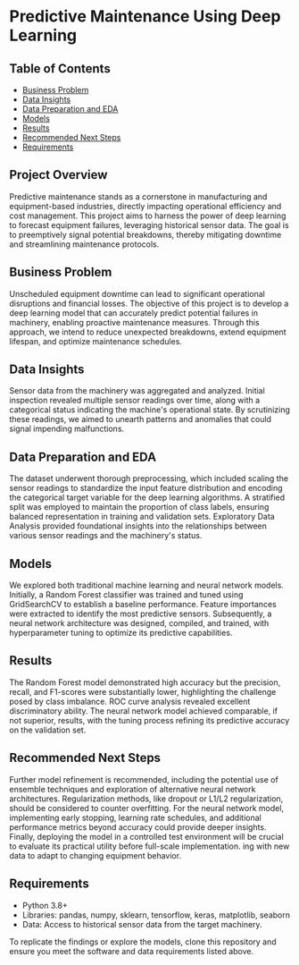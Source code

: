 # Predictive Maintenance Using Deep Learning

## Table of Contents
- [Business Problem](#business-problem)
- [Data Insights](#data-insights)
- [Data Preparation and EDA](#data-preparation-and-eda)
- [Models](#models)
- [Results](#results)
- [Recommended Next Steps](#recommended-next-steps)
- [Requirements](#requirements)

## Project Overview
Predictive maintenance stands as a cornerstone in manufacturing and equipment-based industries, directly impacting operational efficiency and cost management. This project aims to harness the power of deep learning to forecast equipment failures, leveraging historical sensor data. The goal is to preemptively signal potential breakdowns, thereby mitigating downtime and streamlining maintenance protocols.

## Business Problem
Unscheduled equipment downtime can lead to significant operational disruptions and financial losses. The objective of this project is to develop a deep learning model that can accurately predict potential failures in machinery, enabling proactive maintenance measures. Through this approach, we intend to reduce unexpected breakdowns, extend equipment lifespan, and optimize maintenance schedules.

## Data Insights
Sensor data from the machinery was aggregated and analyzed. Initial inspection revealed multiple sensor readings over time, along with a categorical status indicating the machine's operational state. By scrutinizing these readings, we aimed to unearth patterns and anomalies that could signal impending malfunctions.

## Data Preparation and EDA
The dataset underwent thorough preprocessing, which included scaling the sensor readings to standardize the input feature distribution and encoding the categorical target variable for the deep learning algorithms. A stratified split was employed to maintain the proportion of class labels, ensuring balanced representation in training and validation sets. Exploratory Data Analysis provided foundational insights into the relationships between various sensor readings and the machinery's status.

## Models
We explored both traditional machine learning and neural network models. Initially, a Random Forest classifier was trained and tuned using GridSearchCV to establish a baseline performance. Feature importances were extracted to identify the most predictive sensors. Subsequently, a neural network architecture was designed, compiled, and trained, with hyperparameter tuning to optimize its predictive capabilities.

## Results
The Random Forest model demonstrated high accuracy but the precision, recall, and F1-scores were substantially lower, highlighting the challenge posed by class imbalance. ROC curve analysis revealed excellent discriminatory ability. The neural network model achieved comparable, if not superior, results, with the tuning process refining its predictive accuracy on the validation set.

## Recommended Next Steps
Further model refinement is recommended, including the potential use of ensemble techniques and exploration of alternative neural network architectures. Regularization methods, like dropout or L1/L2 regularization, should be considered to counter overfitting. For the neural network model, implementing early stopping, learning rate schedules, and additional performance metrics beyond accuracy could provide deeper insights. Finally, deploying the model in a controlled test environment will be crucial to evaluate its practical utility before full-scale implementation.
ing with new data to adapt to changing equipment behavior.

## Requirements
- Python 3.8+
- Libraries: pandas, numpy, sklearn, tensorflow, keras, matplotlib, seaborn
- Data: Access to historical sensor data from the target machinery.

To replicate the findings or explore the models, clone this repository and ensure you meet the software and data requirements listed above.

